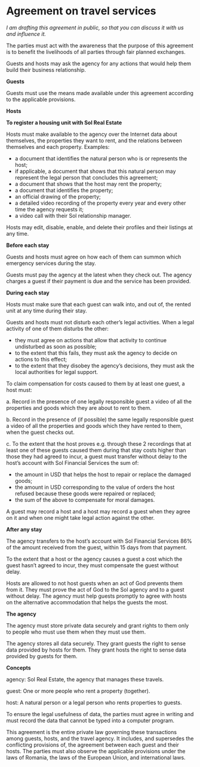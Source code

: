 # Agreement on travel services

*I am drafting this agreement in public, so that you can discuss it with us and influence it.*

The parties must act with the awareness that the purpose of this agreement is to benefit the livelihoods of all parties through fair planned exchanges.

Guests and hosts may ask the agency for any actions that would help them build their business relationship.

**Guests**

Guests must use the means made available under this agreement according to the applicable provisions.

**Hosts**

**To register a housing unit with Sol Real Estate**

Hosts must make available to the agency over the Internet data about themselves, the properties they want to rent, and the relations between themselves and each property. Examples:

*   a document that identifies the natural person who is or represents the host;
*   if applicable, a document that shows that this natural person may represent the legal person that concludes this agreement;
*   a document that shows that the host may rent the property;
*   a document that identifies the property;
*   an official drawing of the property;
*   a detailed video recording of the property every year and every other time the agency requests it;
*   a video call with their Sol relationship manager.

Hosts may edit, disable, enable, and delete their profiles and their listings at any time.

**Before each stay**

Guests and hosts must agree on how each of them can summon which emergency services during the stay.

Guests must pay the agency at the latest when they check out. The agency charges a guest if their payment is due and the service has been provided.

**During each stay**

Hosts must make sure that each guest can walk into, and out of, the rented unit at any time during their stay.

Guests and hosts must not disturb each other’s legal activities. When a legal activity of one of them disturbs the other:

*   they must agree on actions that allow that activity to continue undisturbed as soon as possible;
*   to the extent that this fails, they must ask the agency to decide on actions to this effect;
*   to the extent that they disobey the agency’s decisions, they must ask the local authorities for legal support.

To claim compensation for costs caused to them by at least one guest, a host must:

a. Record in the presence of one legally responsible guest a video of all the properties and goods which they are about to rent to them.

b. Record in the presence of (if possible) the same legally responsible guest a video of all the properties and goods which they have rented to them, when the guest checks out.

c. To the extent that the host proves e.g. through these 2 recordings that at least one of these guests caused them during that stay costs higher than those they had agreed to incur, a guest must transfer without delay to the host’s account with Sol Financial Services the sum of:

*   the amount in USD that helps the host to repair or replace the damaged goods;
*   the amount in USD corresponding to the value of orders the host refused because these goods were repaired or replaced;
*   the sum of the above to compensate for moral damages.

A guest may record a host and a host may record a guest when they agree on it and when one might take legal action against the other.

**After any stay**

The agency transfers to the host’s account with Sol Financial Services 86% of the amount received from the guest, within 15 days from that payment.

To the extent that a host or the agency causes a guest a cost which the guest hasn’t agreed to incur, they must compensate the guest without delay.

Hosts are allowed to not host guests when an act of God prevents them from it. They must prove the act of God to the Sol agency and to a guest without delay. The agency must help guests promptly to agree with hosts on the alternative accommodation that helps the guests the most.

**The agency**

The agency must store private data securely and grant rights to them only to people who must use them when they must use them.

The agency stores all data securely. They grant guests the right to sense data provided by hosts for them. They grant hosts the right to sense data provided by guests for them.

**Concepts**

agency: Sol Real Estate, the agency that manages these travels.

guest: One or more people who rent a property (together).

host: A natural person or a legal person who rents properties to guests.

To ensure the legal usefulness of data, the parties must agree in writing and must record the data that cannot be typed into a computer program.

This agreement is the entire private law governing these transactions among guests, hosts, and the travel agency. It includes, and supersedes the conflicting provisions of, the agreement between each guest and their hosts. The parties must also observe the applicable provisions under the laws of Romania, the laws of the European Union, and international laws.